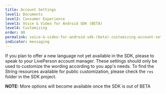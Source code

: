 ```yaml
---
title: Account Settings
level1: Documents
level2: Consumer Experience
level3: Voice & Video for Android SDK (BETA)
level4: Customizing
order: 80
permalink: voice-&-video-for-android-sdk-(beta)-customizing-account-settings.html
indicator: messaging
---
```

If you plan to offer a new language not yet available in the SDK, please to speak to your LivePerson account manager. These settings should only be used to customize the wording according to you app's needs. To find the String resources available for public customization, please check the `res` folder in the SDK project.

**NOTE:** More options will become available once the SDK is out of BETA
